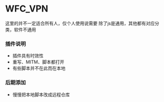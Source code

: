 # WFC_VPN
这里的并不一定适合所有人，仅个人使用说需要
除了js是通用，其他都有对应分类，软件不通用

### 插件说明
- 插件具有时效性
- 重写、MITM、脚本都打开
- 有些脚本并不在此而在本地

### 后期添加
- 慢慢把本地脚本改成远程仓库

